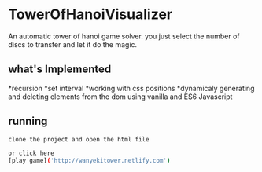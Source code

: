 # TowerOfHanoiVisualizer

An automatic tower of hanoi game solver.
you just select the number of discs to transfer and let it do the magic.

## what's Implemented

  *recursion 
  *set interval
  *working with css positions
  *dynamicaly generating and deleting elements from the dom using vanilla and ES6 Javascript

## running

```bash
clone the project and open the html file

or click here
[play game]('http://wanyekitower.netlify.com')

```
